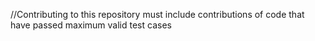 //Contributing to this repository must include contributions of code that have passed  maximum valid test cases
